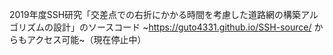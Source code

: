 2019年度SSH研究「交差点での右折にかかる時間を考慮した道路網の構築アルゴリズムの設計」のソースコード
~https://guto4331.github.io/SSH-source/ からもアクセス可能~（現在停止中）
